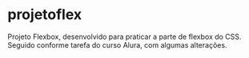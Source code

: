 # projetoflex
Projeto Flexbox, desenvolvido para praticar a parte de flexbox do CSS. Seguido conforme tarefa do curso Alura, com algumas alterações.
